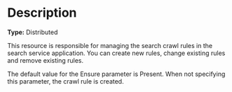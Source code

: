 # Description

**Type:** Distributed

This resource is responsible for managing the search crawl rules in the search
service application. You can create new rules, change existing rules and remove
existing rules.

The default value for the Ensure parameter is Present. When not specifying this
parameter, the crawl rule is created.
